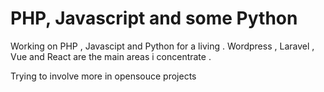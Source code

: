 # PHP, Javascript and some Python

 Working on PHP , Javascipt  and Python for a living . Wordpress , Laravel , Vue and React are the main areas i concentrate . 
 
  Trying to involve more in opensouce projects 

<!--
**anoopd/anoopd** is a ✨ _special_ ✨ repository because its `README.md` (this file) appears on your GitHub profile.

Here are some ideas to get you started:

- 🔭 I’m currently working on ...
- 🌱 I’m currently learning ...
- 👯 I’m looking to collaborate on ...
- 🤔 I’m looking for help with ...
- 💬 Ask me about ...
- 📫 How to reach me: ...
- 😄 Pronouns: ...
- ⚡ Fun fact: ...
-->
